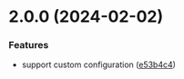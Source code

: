 # 2.0.0 (2024-02-02)


### Features

* support custom configuration ([e53b4c4](https://github.com/simonguo/vscode-markdown-table-sort/commit/e53b4c45c800e5e5edaffa9739b74a61b6d9556c))



